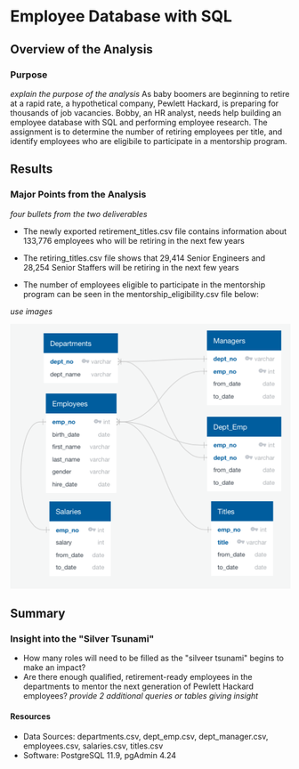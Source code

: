 # Employee Database with SQL

## Overview of the Analysis
### Purpose
*explain the purpose of the analysis*
As baby boomers are beginning to retire at a rapid rate, a hypothetical company, Pewlett Hackard, is preparing for thousands of job vacancies. Bobby, an HR analyst, needs help building an employee database with SQL and performing employee research. The assignment is to determine the number of retiring employees per title, and identify employees who are eligibile to participate in a mentorship program.

## Results
### Major Points from the Analysis
*four bullets from the two deliverables*

- The newly exported retirement_titles.csv file contains information about 133,776 employees who will be retiring in the next few years

- The retiring_titles.csv file shows that 29,414 Senior Engineers and 28,254 Senior Staffers will be retiring in the next few years

- The number of employees eligible to participate in the mentorship program can be seen in the mentorship_eligibility.csv file below:

*use images*

<img src='https://github.com/npantfoerder/pewlett-hackard-analysis/blob/master/EmployeeDB.png'>

## Summary
### Insight into the "Silver Tsunami"
- How many roles will need to be filled as the "silveer tsunami" begins to make an impact?
- Are there enough qualified, retirement-ready employees in the departments to mentor the next generation of Pewlett Hackard employees?
*provide 2 additional queries or tables giving insight*

#### Resources
- Data Sources: departments.csv, dept_emp.csv, dept_manager.csv, employees.csv, salaries.csv, titles.csv
- Software: PostgreSQL 11.9, pgAdmin 4.24
